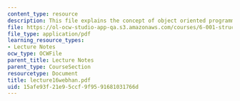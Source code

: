 ```yaml
---
content_type: resource
description: This file explains the concept of object oriented programming.
file: https://ol-ocw-studio-app-qa.s3.amazonaws.com/courses/6-001-structure-and-interpretation-of-computer-programs-spring-2005/15afe93f21e95ccf9f9591681031766d_lecture16webhan.pdf
file_type: application/pdf
learning_resource_types:
- Lecture Notes
ocw_type: OCWFile
parent_title: Lecture Notes
parent_type: CourseSection
resourcetype: Document
title: lecture16webhan.pdf
uid: 15afe93f-21e9-5ccf-9f95-91681031766d
---
```

